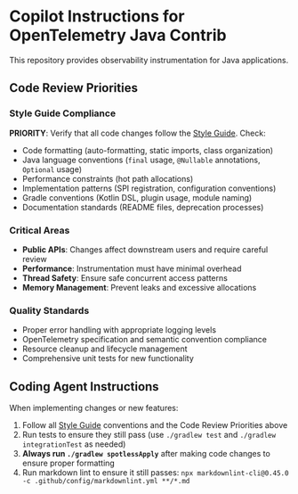 # Copilot Instructions for OpenTelemetry Java Contrib

This repository provides observability instrumentation for Java applications.

## Code Review Priorities

### Style Guide Compliance

**PRIORITY**: Verify that all code changes follow the [Style Guide](../docs/style-guide.md). Check:

- Code formatting (auto-formatting, static imports, class organization)
- Java language conventions (`final` usage, `@Nullable` annotations, `Optional` usage)
- Performance constraints (hot path allocations)
- Implementation patterns (SPI registration, configuration conventions)
- Gradle conventions (Kotlin DSL, plugin usage, module naming)
- Documentation standards (README files, deprecation processes)

### Critical Areas

- **Public APIs**: Changes affect downstream users and require careful review
- **Performance**: Instrumentation must have minimal overhead
- **Thread Safety**: Ensure safe concurrent access patterns
- **Memory Management**: Prevent leaks and excessive allocations

### Quality Standards

- Proper error handling with appropriate logging levels
- OpenTelemetry specification and semantic convention compliance
- Resource cleanup and lifecycle management
- Comprehensive unit tests for new functionality

## Coding Agent Instructions

When implementing changes or new features:

1. Follow all [Style Guide](../docs/style-guide.md) conventions and the Code Review Priorities above
2. Run tests to ensure they still pass (use `./gradlew test` and `./gradlew integrationTest` as needed)
3. **Always run `./gradlew spotlessApply`** after making code changes to ensure proper formatting
4. Run markdown lint to ensure it still passes: `npx markdownlint-cli@0.45.0 -c .github/config/markdownlint.yml **/*.md`
